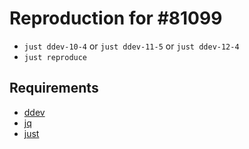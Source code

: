 # Reproduction for #81099

* `just ddev-10-4` or `just ddev-11-5` or `just ddev-12-4`
* `just reproduce`

## Requirements

* [ddev](https://ddev.com/)
* [jq](https://jqlang.github.io/jq/)
* [just](https://github.com/casey/just)
